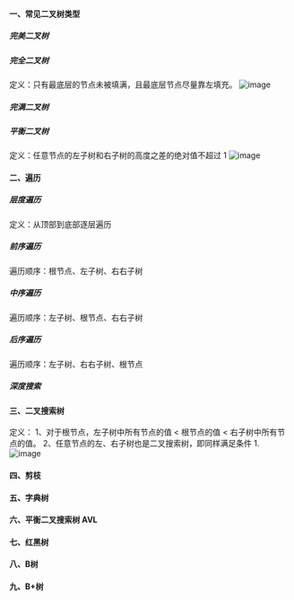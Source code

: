 #### 一、常见二叉树类型



##### 完美二叉树



##### 完全二叉树



定义：只有最底层的节点未被填满，且最底层节点尽量靠左填充。
![image](https://www.hello-algo.com/chapter_tree/binary_tree.assets/complete_binary_tree.png)

##### 完满二叉树
##### 平衡二叉树
定义：任意节点的左子树和右子树的高度之差的绝对值不超过 1
![image](https://www.hello-algo.com/chapter_tree/binary_tree.assets/balanced_binary_tree.png)

#### 二、遍历

##### 层度遍历
定义：从顶部到底部逐层遍历

##### 前序遍历
遍历顺序：根节点、左子树、右右子树

##### 中️序遍历
遍历顺序：左子树、根节点、右右子树

##### 后序遍历
遍历顺序：左子树、右右子树、根节点


##### 深度搜索

#### 三、二叉搜索树
定义：
1、对于根节点，左子树中所有节点的值 <  根节点的值 < 右子树中所有节点的值。
2、任意节点的左、右子树也是二叉搜索树，即同样满足条件 1. 
![image](https://www.hello-algo.com/chapter_tree/binary_search_tree.assets/binary_search_tree.png)



#### 四、剪枝


#### 五、字典树


#### 六、平衡二叉搜索树 AVL

#### 七、红黑树

#### 八、B树

#### 九、B+树



